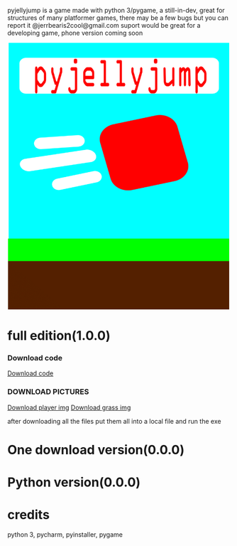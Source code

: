 <p>pyjellyjump is a game made with python 3/pygame, a still-in-dev, great for structures of many platformer games, there may be a few bugs but you can report it @jerrbearis2cool@gmail.com suport would be great for a developing game, phone version coming soon</p>
<html>
  <img src="mygamelogo.png" alt="logo" width="500" height="600">
</html>
<html>
<style>
body {
  background-image: url('background.jpg');
}
</style>
</html>
<head>
  <script data-ad-client="ca-pub-9568406816158293" async 
  src="https://pagead2.googlesyndication.com/pagead/js/adsbygoogle.js"></script>
</head>

<html>
  <h1>full edition(1.0.0)</h1>
  <h3>Download code</h3>
</html>
<html>
  <a href="platformer.exe" download>Download code</a>
</html>
<html>
<h3>DOWNLOAD PICTURES</h3>
</html>
<html>
  <a href="playeris2cool-1.png" download>Download player img</a>
</html>
<html>
  <a href="grassiscool-1.png" download>Download grass img</a>
</html> 
<html>
  <p>after downloading all the files put them all into a local file and run the exe</p>
</html>
<html>
  <h1>One download version(0.0.0)</h1>
</html>
<html>
  <h1>Python version(0.0.0)</h1>
<html>
  <h1>credits</h1>
</html>
<html>
  <p>python 3, pycharm, pyinstaller, pygame</p>
</html>

